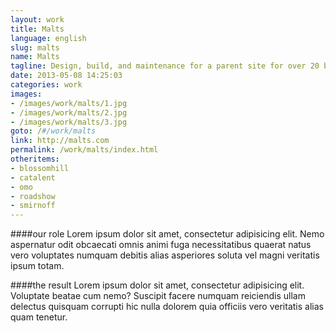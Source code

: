 ```yaml
---
layout: work
title: Malts
language: english
slug: malts
name: Malts
tagline: Design, build, and maintenance for a parent site for over 20 brands
date: 2013-05-08 14:25:03
categories: work
images:
- /images/work/malts/1.jpg
- /images/work/malts/2.jpg
- /images/work/malts/3.jpg
goto: /#/work/malts
link: http://malts.com
permalink: /work/malts/index.html
otheritems:
- blossomhill
- catalent
- omo
- roadshow
- smirnoff
---
```


####our role
Lorem ipsum dolor sit amet, consectetur adipisicing elit. Nemo aspernatur odit obcaecati omnis animi fuga necessitatibus quaerat natus vero voluptates numquam debitis alias asperiores soluta vel magni veritatis ipsum totam.

####the result
Lorem ipsum dolor sit amet, consectetur adipisicing elit. Voluptate beatae cum nemo? Suscipit facere numquam reiciendis ullam delectus quisquam corrupti hic nulla dolorem quia officiis vero veritatis alias quam tenetur.